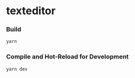 # texteditor

### Build

```sh
yarn
```

### Compile and Hot-Reload for Development

```sh
yarn dev
```

